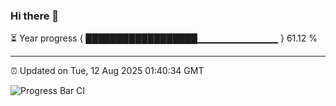 ### Hi there 👋

⏳ Year progress { ██████████████████▁▁▁▁▁▁▁▁▁▁▁▁ } 61.12 %

---

⏰ Updated on Tue, 12 Aug 2025 01:40:34 GMT

![Progress Bar CI](https://github.com/liununu/liununu/workflows/Progress%20Bar%20CI/badge.svg)
